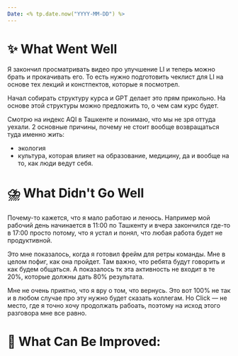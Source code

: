 ```yaml
---
Date: <% tp.date.now("YYYY-MM-DD") %>
---
```



# **✨ What Went Well**

Я закончил просматривать видео про улучшение LI и теперь можно брать и прокачивать его. То есть нужно подготовить чеклист для LI на основе тех лекций и констпектов, которые я посмотрел. 

Начал собирать структуру курса и GPT делает это прям прикольно. На основе этой структуры можно предложить то, о чем сам курс будет. 

Смотрю на индекс AQI в Ташкенте и понимаю, что мы не зря оттуда уехали. 
2 основные причины, почему не стоит вообще возвращаться туда именно жить:
- экология
- культура, которая влияет на образование, медицину, да и вообще на то, как люди ведут себя. 


#  **⛈️ What Didn't Go Well**

Почему-то кажется, что я мало работаю и ленюсь. Например мой рабочий день начинается в 11:00 по Ташкенту и вчера закончился где-то в 17:00 просто потому, что я устал и понял, что любая работа будет не продуктивной. 

Это мне показалось, когда я готовил фрейм для ретры команды. Мне в целом пофиг, как она пройдет. Там важно, что ребята будут говорить и как будем общаться. А показалось тк эта активность не входит в те 20%, которые должны дать 80% результата. 

Мне не очень приятно, что я вру о том, что вернусь. Это вот 100% не так и в любом случае про эту нужно будет сказать коллегам. Но Click — не место, где я точно хочу продолжать рабоать, поэтому на исход этого разговора мне все равно. 



# **💫 What Can Be Improved**:


